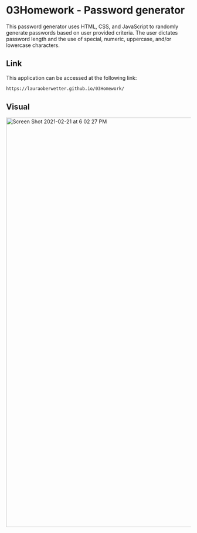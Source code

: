# 03Homework - Password generator

This password generator uses HTML, CSS, and JavaScript to randomly generate passwords based on user provided criteria. The user dictates password length and the use of special, numeric, uppercase, and/or lowercase characters.

## Link

This application can be accessed at the following link:

```bash
https://lauraoberwetter.github.io/03Homework/
```

## Visual

<img width="1116" alt="Screen Shot 2021-02-21 at 6 02 27 PM" src="https://user-images.githubusercontent.com/23666524/108801190-a921c080-755a-11eb-9d33-8452a3a6a6c1.png">
